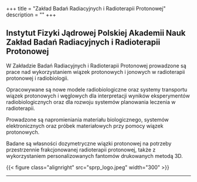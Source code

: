 +++
title = "Zakład Badań Radiacyjnych i Radioterapii Protonowej"
description = ""
+++

<h2>
Instytut Fizyki Jądrowej Polskiej Akademii Nauk<br>
Zakład Badań Radiacyjnych i Radioterapii Protonowej
</h2>


W Zakładzie Badań Radiacyjnych i Radioterapii Protonowej prowadzone są prace nad wykorzystaniem wiązek protonowych i jonowych w radioterapii protonowej i  radiobiologii.

Opracowywane są nowe modele radiobiologiczne oraz systemy transportu wiązek protonowych i węglowych dla interpretacji wyników eksperymentów radiobiologicznych oraz dla rozwoju systemów planowania leczenia w radioterapii.

Prowadzone są napromieniania materiału biologicznego, systemów elektronicznych oraz próbek materiałowych przy pomocy wiązek protonowych.

Badane są własności dozymetryczne wiązki protonowej na potrzeby przestrzennie frakcjonowanej radioterapii protonowej, także z wykorzystaniem personalizowanych fantomów  drukowanych metodą  3D.


{{< figure class="alignright" src="sprp_logo.jpeg" width="300" >}}

---

